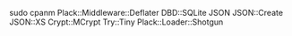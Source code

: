 sudo cpanm Plack::Middleware::Deflater DBD::SQLite JSON JSON::Create JSON::XS Crypt::MCrypt Try::Tiny Plack::Loader::Shotgun